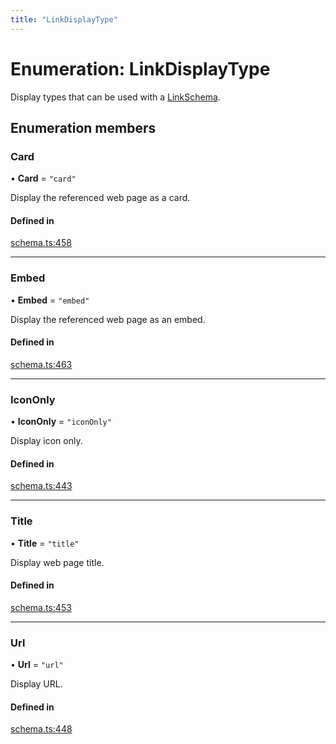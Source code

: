 ```yaml
---
title: "LinkDisplayType"
---
```

# Enumeration: LinkDisplayType

Display types that can be used with a [LinkSchema](../interfaces/LinkSchema.md).

## Enumeration members

### Card

• **Card** = `"card"`

Display the referenced web page as a card.

#### Defined in

[schema.ts:458](https://github.com/coda/packs-sdk/blob/main/schema.ts#L458)

___

### Embed

• **Embed** = `"embed"`

Display the referenced web page as an embed.

#### Defined in

[schema.ts:463](https://github.com/coda/packs-sdk/blob/main/schema.ts#L463)

___

### IconOnly

• **IconOnly** = `"iconOnly"`

Display icon only.

#### Defined in

[schema.ts:443](https://github.com/coda/packs-sdk/blob/main/schema.ts#L443)

___

### Title

• **Title** = `"title"`

Display web page title.

#### Defined in

[schema.ts:453](https://github.com/coda/packs-sdk/blob/main/schema.ts#L453)

___

### Url

• **Url** = `"url"`

Display URL.

#### Defined in

[schema.ts:448](https://github.com/coda/packs-sdk/blob/main/schema.ts#L448)

